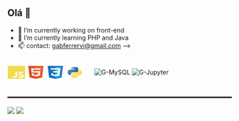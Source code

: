 ## Olá 👋


- 🔭 I’m currently working on front-end
- 🌱 I’m currently learning PHP and Java
- 📫 contact: gabferrervi@gmail.com 
-->
<div style="display: inline_block; margin-bottom: 20px;"><br>
  <img align="center" alt="G-Js" height="30" width="40" src="https://raw.githubusercontent.com/devicons/devicon/master/icons/javascript/javascript-plain.svg">
  <img align="center" alt="G-HTML" height="30" width="40" src="https://raw.githubusercontent.com/devicons/devicon/master/icons/html5/html5-original.svg">
  <img align="center" alt="G-CSS" height="30" width="40" src="https://raw.githubusercontent.com/devicons/devicon/master/icons/css3/css3-original.svg">
  <img align="center" alt="G-Python" height="30" width="40" src="https://raw.githubusercontent.com/devicons/devicon/master/icons/python/python-original.svg">
  <span style="margin-left: 20px;">
    <img align="center" alt="G-MySQL" height="45" width="120" src="https://img.shields.io/badge/MySQL-00000F?style=for-the-badge&logo=mysql&logoColor=white">
    <img align="center" alt="G-Jupyter" height="40" width="240" src="https://img.shields.io/badge/Made%20with-Jupyter-orange?style=for-the-badge&logo=Jupyter">
  </span>
</div>
  
##

<div style="margin-top: 40px;">
  <hr style="border: 1px solid #000; width: 100%;">
</div>

<div style="margin-top: 20px;"> 
  <a href = "gabferrervi@gmail.com"><img src="https://img.shields.io/badge/-Gmail-%23333?style=for-the-badge&logo=gmail&logoColor=white" target="_blank"></a>
  <a href="https://www.linkedin.com/in/gabrielvferreira/" target="_blank"><img src="https://img.shields.io/badge/-LinkedIn-%230077B5?style=for-the-  badge&logo=linkedin&logoColor=white" target="_blank"></a> 
</div>
